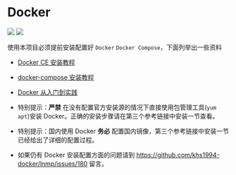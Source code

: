 # Docker

[![](https://img.shields.io/badge/AD-%E8%85%BE%E8%AE%AF%E4%BA%91%E5%AE%B9%E5%99%A8%E6%9C%8D%E5%8A%A1-blue.svg)](https://cloud.tencent.com/redirect.php?redirect=10058&cps_key=3a5255852d5db99dcd5da4c72f05df61) [![](https://img.shields.io/badge/Support-%E8%85%BE%E8%AE%AF%E4%BA%91%E8%87%AA%E5%AA%92%E4%BD%93-brightgreen.svg)](https://cloud.tencent.com/developer/support-plan?invite_code=13vokmlse8afh)

使用本项目必须提前安装配置好 `Docker` `Docker Compose`，下面列举出一些资料

* [Docker CE 安装教程](https://www.khs1994.com/docker/README.html)

* [docker-compose 安装教程](https://www.khs1994.com/docker/compose.html)

* [Docker 从入门到实践](https://github.com/yeasy/docker_practice)

* 特别提示：**严禁** 在没有配置官方安装源的情况下直接使用包管理工具(`yum` `apt`)安装 Docker。正确的安装步骤请在第三个参考链接中安装一节查看。

* 特别提示：国内使用 Docker **务必** 配置国内镜像，第三个参考链接中安装一节已经给出了详细的配置过程。

* 如果仍有 Docker 安装配置方面的问题请到 https://github.com/khs1994-docker/lnmp/issues/180 留言。
